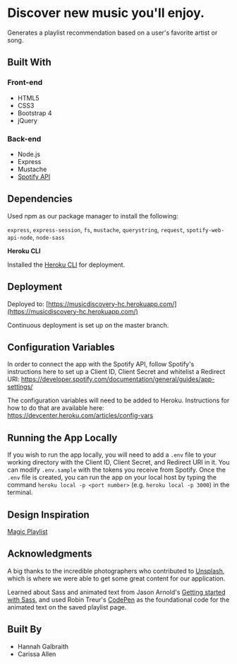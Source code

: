 # Discover new music you'll enjoy.

Generates a playlist recommendation based on a user's favorite artist or song.

## Built With
### Front-end
* HTML5
* CSS3
* Bootstrap 4
* jQuery
### Back-end
* Node.js
* Express
* Mustache
* [Spotify API](https://developer.spotify.com/documentation/web-api/reference/browse/get-recommendations/)

## Dependencies

Used npm as our package manager to install the following:

`express`, `express-session`, `fs`, `mustache`, `querystring`, `request`, `spotify-web-api-node`, `node-sass`

**Heroku CLI**

Installed the [Heroku CLI](https://devcenter.heroku.com/articles/getting-started-with-nodejs#set-up) for deployment.

## Deployment

Deployed to: [https://musicdiscovery-hc.herokuapp.com/](https://musicdiscovery-hc.herokuapp.com/)

Continuous deployment is set up on the master branch.

## Configuration Variables

In order to connect the app with the Spotify API, follow Spotify's instructions here to set up a Client ID, Client Secret and whitelist a Redirect URI: <https://developer.spotify.com/documentation/general/guides/app-settings/>

The configuration variables will need to be added to Heroku. Instructions for how to do that are available here: <https://devcenter.heroku.com/articles/config-vars>

## Running the App Locally

If you wish to run the app locally, you will need to add a `.env` file to your working directory with the Client ID, Client Secret, and Redirect URI in it. You can modify `.env.sample` with the tokens you receive from Spotify. Once the `.env` file is created, you can run the app on your local host by typing the command `heroku local -p <port number>` (e.g. `heroku local -p 3000`) in the terminal.

## Design Inspiration
[Magic Playlist](https://magicplaylist.co/)

## Acknowledgments
A big thanks to the incredible photographers who contributed to [Unsplash](https://unsplash.com/), which is where we were able to get some great content for our application.

Learned about Sass and animated text from Jason Arnold's [Getting started with Sass](https://medium.com/@thejasonfile/getting-started-with-sass-dedb271bdf5a), and used Robin Treur's [CodePen](https://codepen.io/RobinTreur/pen/pyWLeB) as the foundational code for the animated text on the saved playlist page. 

## Built By
* Hannah Galbraith
* Carissa Allen
